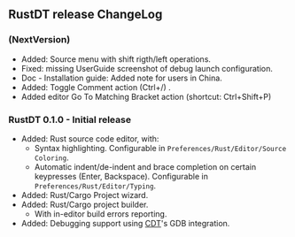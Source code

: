 ## RustDT release ChangeLog

### (NextVersion)
 * Added: Source menu with shift rigth/left operations.
 * Fixed: missing UserGuide screenshot of debug launch configuration.
 * Doc - Installation guide: Added note for users in China.
 * Added: Toggle Comment action (Ctrl+/) .
 * Added editor Go To Matching Bracket action (shortcut: Ctrl+Shift+P)

### RustDT 0.1.0 - Initial release 
 * Added: Rust source code editor, with:
   * Syntax highlighting. Configurable in `Preferences/Rust/Editor/Source Coloring`. 
   * Automatic indent/de-indent and brace completion on certain keypresses (Enter, Backspace). Configurable in `Preferences/Rust/Editor/Typing`.
 * Added: Rust/Cargo Project wizard.
 * Added: Rust/Cargo project builder.
   * With in-editor build errors reporting.
 * Added: Debugging support using [CDT](https://eclipse.org/cdt/)'s GDB integration. 
 
